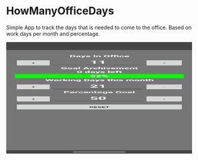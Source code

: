 # HowManyOfficeDays
Simple App to track the days that is needed to come to the office. Based on work days per month and percentage. 

<img src="Images/Screenshot.png" alt="Screenshot" width="500" height="300">

